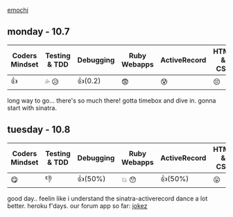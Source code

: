 [emochi](http://www.emoji-cheat-sheet.com/)

## monday - 10.7

| Coders Mindset | Testing & TDD | Debugging | Ruby Webapps | ActiveRecord | HTML & CSS |
| -------------- | ------------- | --------- | ------------ | ------------ | ---------- |
|   :+1: | :sweat_drops: :disappointed_relieved: |  :+1:(0.2) |  :fearful:  | :cold_sweat:  |  :pensive:   |

long way to go... there's so much there! gotta timebox and dive in. gonna start with sinatra.

## tuesday - 10.8

| Coders Mindset | Testing & TDD | Debugging | Ruby Webapps | ActiveRecord | HTML & CSS |
| -------------- | ------------- | --------- | ------------ | ------------ | ---------- |
|      :yum:     |  :-1:         | :+1:(50%) |:boom: :hushed:| :+1:(50%)    |:stuck_out_tongue:|

good day.. feelin like i understand the sinatra-activerecord dance a lot better. heroku f'days. our forum app so far: [jokez](http://jokez.herokuapp.com/)
